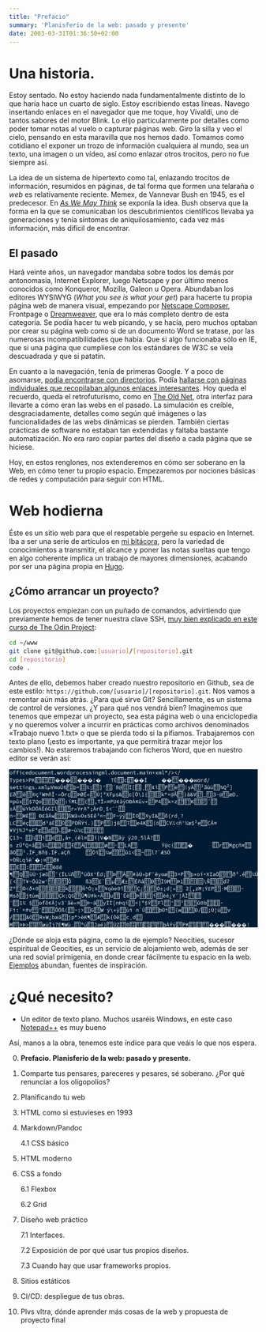 ```yaml
---
title: "Prefacio"
summary: 'Planisferio de la web: pasado y presente'
date: 2003-03-31T01:36:50+02:00
---
```


# Una historia.

Estoy sentado. No estoy haciendo nada fundamentalmente distinto de lo que haría hace un cuarto de siglo. Estoy escribiendo estas líneas. Navego insertando enlaces en el navegador que me toque, hoy Vivaldi, uno de tantos sabores del motor Blink. Lo elijo particularmente por detalles como poder tomar notas al vuelo o capturar páginas web. Giro la silla y veo el cielo, pensando en esta maravilla que nos hemos dado. Tomamos como cotidiano el exponer un trozo de información cualquiera al mundo, sea un texto, una imagen o un vídeo, así como enlazar otros trocitos, pero no fue siempre así.



La idea de un sistema de hipertexto como tal, enlazando trocitos de información, resumidos en páginas, de tal forma que formen una telaraña o _web_ es relativamente reciente. Memex, de Vannevar Bush en 1945, es el predecesor. En [_As We May Think_](https://web.archive.org/web/20011215033047/http://www.isg.sfu.ca/~duchier/misc/vbush/vbush-all.shtml) se exponía la idea. Bush observa que la forma en la que se comunicaban los descubrimientos científicos llevaba ya generaciones y tenía síntomas de aniquilosamiento, cada vez más información, más difícil de encontrar.

## El pasado

Hará veinte años, un navegador mandaba sobre todos los demás por antonomasia, Internet Explorer, luego Netscape y por último menos conocidos como Konqueror, Mozilla, Galeon u Opera. Abundaban los editores WYSIWYG (*What you see is what your get*) para hacerte tu propia página web de manera visual, empezando por [Netscape Composer](http://recursostic.educacion.es/observatorio/web/es/software/software-general/86-composer-70-un-sencillo-editor-web-gratuito), Frontpage o [Dreamweaver](http://roble.pntic.mec.es/apuente/dw_4_ini/siete.htm), que era lo más completo dentro de esta categoría. Se podía hacer tu web picando, y se hacía, pero muchos optaban por crear su página web como si de un documento Word se tratase, por las numerosas incompatibilidades que había. Que si algo funcionaba sólo en IE, que si una página que cumpliese con los estándares de W3C se veía descuadrada y que si patatín.

En cuanto a la navegación, tenía de primeras Google. Y a poco de asomarse, [podía encontrarse con directorios](https://web.archive.org/web/20051025205031/http://www.anime100.com/rules.shtml). Podía [hallarse con páginas individuales que recopilaban algunos enlaces interesantes](http://sauce.pntic.mec.es/\~jarce/Web_Recursos/musicotr.htm). Hoy queda el recuerdo, queda el retrofuturismo, como en [The Old Net](https://theoldnet.com), otra interfaz para llevarte a cómo eran las webs en el pasado. La simulación es creíble, desgraciadamente, detalles como según qué imágenes o las funcionalidades de las webs dinámicas se pierden. También ciertas prácticas de software no estaban tan extendidas y faltaba bastante automatización. No era raro copiar partes del diseño a cada página que se hiciese.

Hoy, en estos renglones, nos extenderemos en cómo ser soberano en la Web, en cómo tener tu propio espacio. Empezaremos por nociones básicas de redes y computación para seguir con HTML.

# Web hodierna

Éste es un sitio web para que el respetable pergeñe su espacio en Internet. Iba a ser una serie de artículos en [mi bitácora](http://robledo.prose.sh), pero la variedad de conocimientos a transmitir, el alcance y poner las notas sueltas que tengo en algo coherente implica un trabajo de mayores dimensiones, acabando por ser una página propia en [Hugo](https://gohugo.io).

## ¿Cómo arrancar un proyecto?

Los proyectos empiezan con un puñado de comandos, advirtiendo que previamente hemos de tener nuestra clave SSH, [muy bien explicado en este curso de The Odin Project](https://www.theodinproject.com/paths/foundations/courses/foundations#git-basics):

```bash
cd ~/www
git clone git@github.com:[usuario]/[repositorio].git
cd [repositorio]
code .
```

Antes de ello, debemos haber creado nuestro repositorio en Github, sea de este estilo: `https://github.com/[usuario]/[repositorio].git`. Nos vamos a remontar aún más atrás. ¿Para qué sirve Git? Sencillamente, es un sistema de control de versiones. ¿Y para qué nos vendrá bien? Imaginemos que tenemos que empezar un proyecto, sea esta página web o una enciclopedia y no queremos volver a incurrir en prácticas como archivos denominados «Trabajo nuevo 1.txt» o que se pierda todo si la pifiamos. Trabajaremos con texto plano (¡esto es importante, ya que permitirá trazar mejor los cambios!). No estaremos trabajando con ficheros Word, que en nuestro editor se verán así:

![](/assets/garbled_docx.png)

¿Dónde se aloja esta página, como la de ejemplo? Neocities, sucesor espiritual de Geocities, es un servicio de alojamiento web, además de ser una red sovial primigenia, en donde crear fácilmente tu espacio en la web. [Ejemplos](https://districts.neocities.org) abundan, fuentes de inspiración.

# ¿Qué necesito?

* Un editor de texto plano. Muchos usaréis Windows, en este caso [Notepad++](https://notepad-plus-plus.org/downloads/) es muy bueno

Así, manos a la obra, tenemos este índice para que veáis lo que nos espera.

0. **Prefacio. Planisferio de la web: pasado y presente.**

1.  Comparte tus pensares, pareceres y pesares, sé soberano. ¿Por qué renunciar a los oligopolios?

2.  Planificando tu web

3.  HTML como si estuvieses en 1993

4. Markdown/Pandoc

    4.1 CSS básico

5.  HTML moderno

6.  CSS a fondo

    6.1 Flexbox

    6.2 Grid

7.  Diseño web práctico

    7.1 Interfaces.

    7.2 Exposición de por qué usar tus propios diseños.

    7.3 Cuando hay que usar frameworks propios.

8.  Sitios estáticos

9.  CI/CD: despliegue de tus obras.

10.  Plvs vltra, dónde aprender más cosas de la web y propuesta de proyecto final
